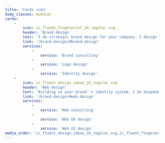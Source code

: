 ```yaml
---
title: 'Cards icon'
body_classes: modular
cards:
    -
        icon: ic_fluent_fingerprint_24_regular.svg
        header: 'Brand design'
        text: 'I do strategic brand design for your company. I design logos and brand identity systems, based on deep understanding of your brand and audiences, that form a unique and cohesive message.'
        link: '/brand-design/#brand-design'
        services:
            -
                service: 'Brand consulting'
            -
                service: 'Logo design'
            -
                service: 'Identity design'
    -
        icon: ic_fluent_design_ideas_24_regular.svg
        header: 'Web design'
        text: 'Building on your brand''s identity system, I do bespoke web design for a variety of applications, from microsites to complex webshops. With very strong background, and partnerships in development, design is a truly unique process.'
        link: '/brand-design/#web-design'
        services:
            -
                service: 'Web consulting'
            -
                service: 'Web UX design'
            -
                service: 'Web UI design'
media_order: 'ic_fluent_design_ideas_24_regular.svg,ic_fluent_fingerprint_24_regular.svg'
---
```


